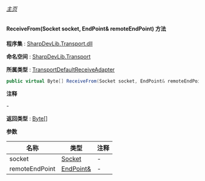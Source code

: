 ###### [主页](./Index.md "主页")

#### ReceiveFrom(Socket socket, EndPoint& remoteEndPoint) 方法

**程序集** : [SharpDevLib.Transport.dll](./SharpDevLib.Transport.assembly.md "SharpDevLib.Transport.dll")

**命名空间** : [SharpDevLib.Transport](./SharpDevLib.Transport.namespace.md "SharpDevLib.Transport")

**所属类型** : [TransportDefaultReceiveAdapter](./SharpDevLib.Transport.TransportDefaultReceiveAdapter.md "TransportDefaultReceiveAdapter")

``` csharp
public virtual Byte[] ReceiveFrom(Socket socket, EndPoint& remoteEndPoint)
```

**注释**

*-*



**返回类型** : [Byte\[\]](https://learn.microsoft.com/en-us/dotnet/api/system.byte[] "Byte\[\]")


**参数**

|名称|类型|注释|
|---|---|---|
|socket|[Socket](https://learn.microsoft.com/en-us/dotnet/api/system.net.sockets.socket "Socket")|-|
|remoteEndPoint|[EndPoint&](https://learn.microsoft.com/en-us/dotnet/api/system.net.endpoint& "EndPoint&")|-|


